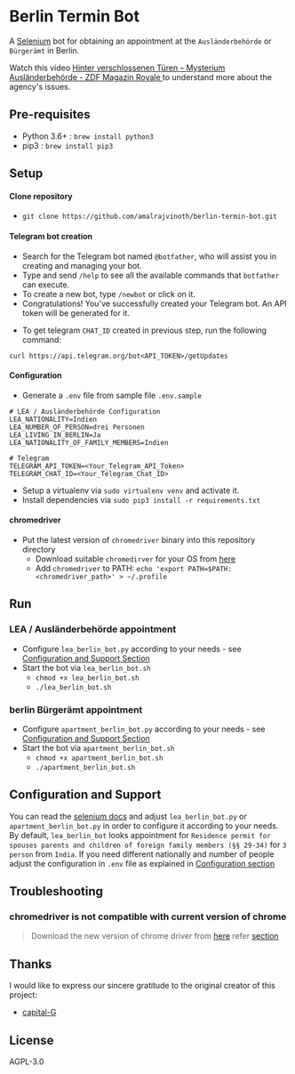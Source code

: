 # Berlin Termin Bot

A [Selenium](https://www.selenium.dev/) bot for obtaining an appointment at the `Ausländerbehörde` or `Bürgerämt` in Berlin.

Watch this video [Hinter verschlossenen Türen – Mysterium Ausländerbehörde - ZDF Magazin Royale
](https://www.youtube.com/watch?v=s7HrAGlni50) to understand more about the agency's issues.

## Pre-requisites
* Python 3.6+ : `brew install python3`
* pip3 : `brew install pip3`

## Setup

#### Clone repository
  * `git clone https://github.com/amalrajvinoth/berlin-termin-bot.git`
#### Telegram bot creation
  - Search for the Telegram bot named `@botfather`, who will assist you in creating and managing your bot.
  - Type and send `/help` to see all the available commands that `botfather` can execute.
  - To create a new bot, type `/newbot` or click on it.
  - Congratulations! You've successfully created your Telegram bot. An API token will be generated for it.
* To get telegram `CHAT_ID` created in previous step, run the following command: 
```shell 
curl https://api.telegram.org/bot<API_TOKEN>/getUpdates
```
#### Configuration
* Generate a `.env` file from sample file `.env.sample`
```dotenv
# LEA / Ausländerbehörde Configuration
LEA_NATIONALITY=Indien
LEA_NUMBER_OF_PERSON=drei Personen
LEA_LIVING_IN_BERLIN=Ja
LEA_NATIONALITY_OF_FAMILY_MEMBERS=Indien

# Telegram
TELEGRAM_API_TOKEN=<Your_Telegram_API_Token>
TELEGRAM_CHAT_ID=<Your_Telegram_Chat_ID>
```
* Setup a virtualenv via `sudo virtualenv venv` and activate it.
* Install dependencies via `sudo pip3 install -r requirements.txt`

#### chromedriver
* Put the latest version of `chromedriver` binary into this repository directory
  * Download suitable `chromedirver` for your OS from [here](https://googlechromelabs.github.io/chrome-for-testing/#stable) 
  * Add `chromedriver` to PATH: `echo 'export PATH=$PATH:<chromedriver_path>' > ~/.profile`

## Run
### LEA / Ausländerbehörde appointment
* Configure `lea_berlin_bot.py` according to your needs - see [Configuration and Support Section](#configuration-and-support)
* Start the bot via `lea_berlin_bot.sh`
  * `chmod +x lea_berlin_bot.sh`
  * `./lea_berlin_bot.sh`

### berlin Bürgerämt appointment
* Configure `apartment_berlin_bot.py` according to your needs - see [Configuration and Support Section](#configuration-and-support)
* Start the bot via `apartment_berlin_bot.sh`
  * `chmod +x apartment_berlin_bot.sh`
  * `./apartment_berlin_bot.sh`

## Configuration and Support

You can read the [selenium docs](https://selenium-python.readthedocs.io/locating-elements.html#) and adjust `lea_berlin_bot.py` or `apartment_berlin_bot.py` in order to configure it according to your needs.
By default, `lea_berlin_bot` looks appointment for `Residence permit for spouses parents and children of foreign family members (§§ 29-34)` for `3 person` from `India`. 
If you need different nationally and number of people adjust the configuration in `.env` file as explained in [Configuration section](#configuration)

## Troubleshooting
### chromedriver is not compatible with current version of chrome
> Download the new version of chrome driver from [here](https://googlechromelabs.github.io/chrome-for-testing/#stable)
> refer [section](#chromedriver)

## Thanks

I would like to express our sincere gratitude to the original creator of this project:

- [capital-G](https://github.com/capital-G/berlin-auslanderbehorde-termin-bot)

## License

AGPL-3.0
